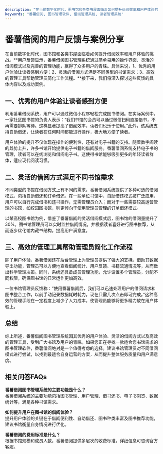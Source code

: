 ```yaml
---
description: "在当前数字化时代，图书馆和各类书屋面临着如何提升借阅效率和用户体验的挑战。**用户反馈显示，番薯借阅图书管理系统通过简单易用的操作界面、灵活的借阅模式以及完善的管理功能，赢得了众多用户的青睐。具体来说，1、优秀的用户体验让读者感到方便；2、灵活的借阅方式满足不同类型的书馆需求；3、高效的管理工具帮助管理员简化工作流程。**接下来，我们将深入探讨这些反馈的具体内容以及成功案例。"
keywords: "番薯借阅, 图书管理软件, 借阅管理系统, 读者管理系统"
---
```

# 番薯借阅的用户反馈与案例分享

在当前数字化时代，图书馆和各类书屋面临着如何提升借阅效率和用户体验的挑战。**用户反馈显示，番薯借阅图书管理系统通过简单易用的操作界面、灵活的借阅模式以及完善的管理功能，赢得了众多用户的青睐。具体来说，1、优秀的用户体验让读者感到方便；2、灵活的借阅方式满足不同类型的书馆需求；3、高效的管理工具帮助管理员简化工作流程。**接下来，我们将深入探讨这些反馈的具体内容以及成功案例。

## 一、优秀的用户体验让读者感到方便

利用番薯借阅系统，用户可以通过微信小程序轻松完成图书借阅。在实际案例中，一家社区图书馆的负责人表示：“我们书馆的会员可以通过微信扫码直接借书，不再需要排队等待。这样显著提高了借阅效率，读者们也乐于使用。”此外，该系统支持自助借还，让读者在任何时间都能进行操作，极大地方便了读者。

用户体验的提升不仅体现在操作的便利性，还有对电子书籍的支持。随着数字阅读的趋势上升，许多书馆开始提供电子书籍的借阅服务。番薯借阅系统支持电子书的管理，读者可以在线浏览和借阅电子书。这使得书馆能够吸引更多的年轻读者群体，适应现代阅读习惯。

## 二、灵活的借阅方式满足不同书馆需求

不同类型的书馆在借阅方式上有不同的需求，番薯借阅系统提供了多种可选的借阅模式，包括自助借还和订单借还。在一些单位书馆中，自助借还模式被广泛应用，用户可以自行完成借书和还书操作，无需管理员介入；而对于一些需要较高运营管理的书馆，如校园图书馆，则更倾向于使用管理员管理的订单借还模式。

以某高校图书馆为例，借鉴了番薯借阅的灵活借阅模式后，图书馆的借阅量提升了30%。图书馆管理员可以实时监控借阅情况，并根据读者喜好进行图书推荐，从而逐步优化馆内藏书结构，提高用户满意度。

## 三、高效的管理工具帮助管理员简化工作流程

除了用户体验，番薯借阅还在后台管理上为管理员提供了强大的支持。借助其数据导出功能，管理员可以方便地查看借阅统计、用户反馈、书籍流通情况等，从而做出科学管理决策。同时，系统还具备成员管理功能，允许设置多个管理员，分配不同权限，确保图书馆的日常运作更加高效。

一位书馆管理员反馈称：“使用番薯借阅后，我们可以迅速处理用户的借阅请求和图书整合工作，以前手动记录数据耗时耗力，现在只需几次点击即可完成。”这种高效的管理手段在一定程度上减少了人力成本，使管理员能够将更多精力放在用户体验上。

## 总结

综上所述，番薯借阅图书管理系统因其优秀的用户体验、灵活的借阅方式以及高效的管理工具，受到广大书馆及用户的青睐。如果您正在寻找一款适合您书馆需求的图书管理软件，番薯借阅绝对是一个值得考虑的选择。建议书馆管理员对不同借阅模式进行尝试，以找到最适合自身运营的方案，从而提升整体服务质量和用户满意度。

## 相关问答FAQs

**番薯借阅图书管理系统的主要功能是什么？**  
番薯借阅系统的主要功能包括图书管理、用户管理、借书还书、电子书浏览、数据统计等，满足各种书馆需求。

**如何提升用户在图书馆的借阅体验？**  
提升用户体验的关键在于借阅便利性、自助借还、图书种类丰富及图书推荐功能，建议书馆衡量自身情况进行优化。

**番薯借阅的费用标准是什么？**  
根据书馆规模和成员人数，番薯借阅提供多层次的收费标准，详细信息可咨询官方客服。
